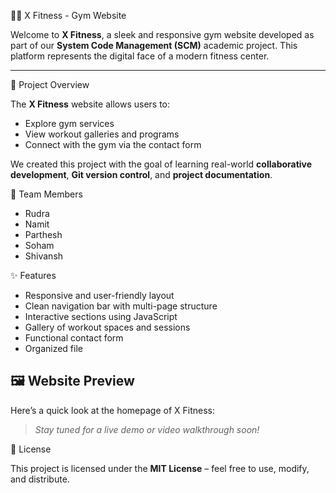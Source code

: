 🏋️‍♂️ X Fitness - Gym Website

Welcome to **X Fitness**, a sleek and responsive gym website developed as part of our **System Code Management (SCM)** academic project. This platform represents the digital face of a modern fitness center.

---

📌 Project Overview

The **X Fitness** website allows users to:

- Explore gym services 
- View workout galleries and programs
- Connect with the gym via the contact form

We created this project with the goal of learning real-world **collaborative development**, **Git version control**, and **project documentation**.

👥 Team Members

- Rudra
- Namit
- Parthesh 
- Soham
- Shivansh 

✨ Features

- Responsive and user-friendly layout  
- Clean navigation bar with multi-page structure  
- Interactive sections using JavaScript  
- Gallery of workout spaces and sessions  
- Functional contact form  
- Organized file

## 🖼 Website Preview

Here’s a quick look at the homepage of X Fitness:


> *Stay tuned for a live demo or video walkthrough soon!*

📝 License

This project is licensed under the **MIT License** – feel free to use, modify, and distribute.


